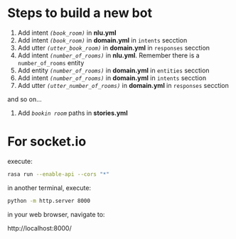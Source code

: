 # Steps to build a new bot

1. Add intent *`(book_room)`* in **nlu.yml**
1. Add intent *`(book_room)`* in **domain.yml** in `intents` secction
1. Add utter *`(utter_book_room)`* in **domain.yml** in `responses` secction
1. Add intent *`(number_of_rooms)`* in **nlu.yml**. Remember there is a `number_of_rooms` entity
1. Add entity *`(number_of_rooms)`* in **domain.yml** in `entities` secction
1. Add intent *`(number_of_rooms)`* in **domain.yml** in `intents` secction
1. Add utter *`(utter_number_of_rooms)`* in **domain.yml** in `responses` secction

and so on...

1. Add *`bookin room`* paths in **stories.yml**

# For socket.io

execute:

```bash
rasa run --enable-api --cors "*"
```

in another terminal, execute:

```bash
python -m http.server 8000
```

in your web browser, navigate to:

http://localhost:8000/